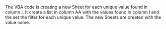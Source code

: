 The VBA code is creating a new Sheet for each unique value found in column I.
It create a list in column AA with the values found in column I and the set the filter for each unique value.
The new Sheets are created with the value name.
